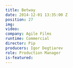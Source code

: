 ```yaml
---
title: Betway
date: 2014-12-01 13:35:00 Z
position: 27
img: 
video: 
company: Agile Films
runtime: Commercial
director: Pip
producers: Igor Degtiarev
role: Production Manager
is-featured: 
---
```


